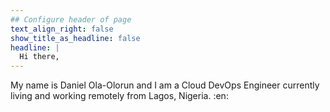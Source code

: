 ```yaml
---
## Configure header of page
text_align_right: false
show_title_as_headline: false
headline: |
  Hi there, 
---
```


<!-- this is a subheadline -->
My name is Daniel Ola-Olorun and I am a Cloud DevOps Engineer currently living and working remotely from Lagos, Nigeria. :en: 


